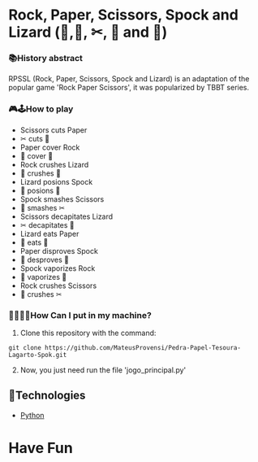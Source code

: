 # Rock, Paper, Scissors, Spock and Lizard (🗿,🧻, ✂, 🖖 and 🦎)

### 📚History abstract

  RPSSL (Rock, Paper, Scissors, Spock and Lizard) is an adaptation of the popular game 'Rock Paper Scissors', it was popularized by TBBT series.

### 🎮🕹How to play

* Scissors cuts Paper
* ✂ cuts 🧻
* Paper cover Rock
* 🧻 cover 🗿
* Rock crushes Lizard
* 🗿 crushes 🦎
* Lizard posions Spock
* 🦎 posions 🖖
* Spock smashes Scissors
* 🖖 smashes ✂
* Scissors decapitates Lizard
* ✂ decapitates 🦎
* Lizard eats Paper
* 🦎 eats 🧻
* Paper disproves Spock
* 🧻 desproves 🖖
* Spock vaporizes Rock
* 🖖 vaporizes 🗿
* Rock crushes Scissors
* 🗿 crushes ✂

### 👨‍💻👩‍💻How Can I put in my machine?

1. Clone this repository with the command:
```
git clone https://github.com/MateusProvensi/Pedra-Papel-Tesoura-Lagarto-Spok.git
```
2. Now, you just need run the file 'jogo_principal.py'

## 🔗Technologies

- [Python](https://www.python.org/)

# Have Fun
